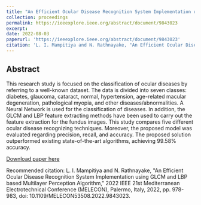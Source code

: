 ```yaml
---
title: "An Efficient Ocular Disease Recognition System Implementation using GLCM and LBP based Multilayer Perception Algorithm"
collection: proceedings
permalink: https://ieeexplore.ieee.org/abstract/document/9843023
excerpt: 
date: 2022-08-03
paperurl: 'https://ieeexplore.ieee.org/abstract/document/9843023'
citation: 'L. I. Mampitiya and N. Rathnayake, "An Efficient Ocular Disease Recognition System Implementation using GLCM and LBP based Multilayer Perception Algorithm," 2022 IEEE 21st Mediterranean Electrotechnical Conference (MELECON), Palermo, Italy, 2022, pp. 978-983, doi: 10.1109/MELECON53508.2022.9843023.'
---
```



## Abstract
This research study is focused on the classification of ocular diseases by referring to a well-known dataset. The data is divided into seven classes: diabetes, glaucoma, cataract, normal, hypertension, age-related macular degeneration, pathological myopia, and other diseases/abnormalities. A Neural Network is used for the classification of diseases. In addition, the GLCM and LBP feature extracting methods have been used to carry out the feature extraction for the fundus images. This study compares five different ocular disease recognizing techniques. Moreover, the proposed model was evaluated regarding precision, recall, and accuracy. The proposed solution outperformed existing state-of-the-art algorithms, achieving 99.58% accuracy.


[Download paper here](https://ieeexplore.ieee.org/abstract/document/9843023)

Recommended citation: L. I. Mampitiya and N. Rathnayake, "An Efficient Ocular Disease Recognition System Implementation using GLCM and LBP based Multilayer Perception Algorithm," 2022 IEEE 21st Mediterranean Electrotechnical Conference (MELECON), Palermo, Italy, 2022, pp. 978-983, doi: 10.1109/MELECON53508.2022.9843023.
